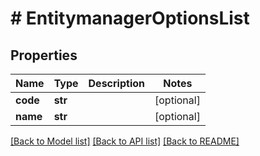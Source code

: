 # # EntitymanagerOptionsList


## Properties 


Name | Type | Description | Notes
------------ | ------------- | ------------- | -------------
**code**| **str** |   | [optional]
**name**| **str** |   | [optional]


[[Back to Model list]](../../README.md#models) [[Back to API list]](../../README.md#endpoints) [[Back to README]](../../README.md)


